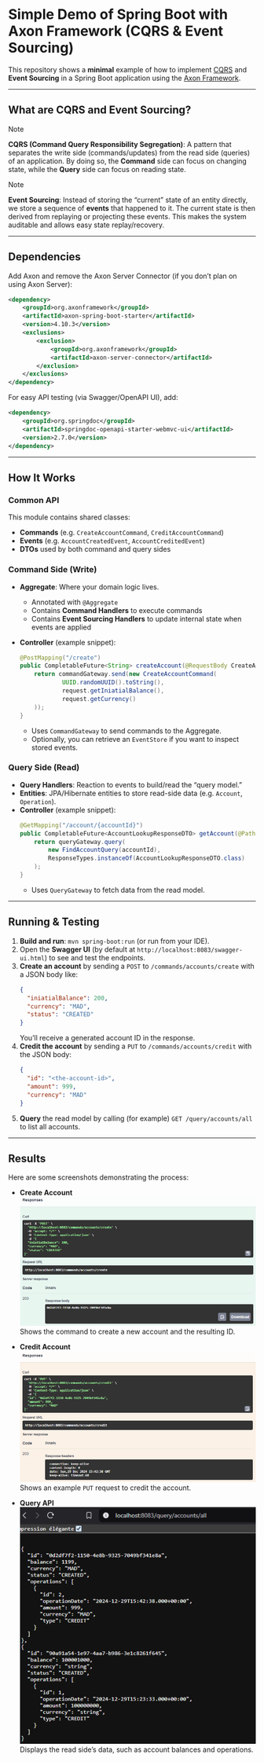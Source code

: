 # Simple Demo of Spring Boot with Axon Framework (CQRS & Event Sourcing)

This repository shows a **minimal** example of how to implement [CQRS](https://martinfowler.com/bliki/CQRS.html) and **Event Sourcing** in a Spring Boot application using the [Axon Framework](https://axoniq.io/).

---

## What are CQRS and Event Sourcing?

> [!NOTE]  
> **CQRS (Command Query Responsibility Segregation)**: A pattern that separates the write side (commands/updates) from the read side (queries) of an application. By doing so, the **Command** side can focus on changing state, while the **Query** side can focus on reading state.

> [!NOTE]
> **Event Sourcing**: Instead of storing the “current” state of an entity directly, we store a sequence of **events** that happened to it. The current state is then derived from replaying or projecting these events. This makes the system auditable and allows easy state replay/recovery.

---

## Dependencies

Add Axon and remove the Axon Server Connector (if you don’t plan on using Axon Server):

```xml
<dependency>
    <groupId>org.axonframework</groupId>
    <artifactId>axon-spring-boot-starter</artifactId>
    <version>4.10.3</version>
    <exclusions>
        <exclusion>
            <groupId>org.axonframework</groupId>
            <artifactId>axon-server-connector</artifactId>
        </exclusion>
    </exclusions>
</dependency>
```

For easy API testing (via Swagger/OpenAPI UI), add:

```xml
<dependency>
    <groupId>org.springdoc</groupId>
    <artifactId>springdoc-openapi-starter-webmvc-ui</artifactId>
    <version>2.7.0</version>
</dependency>
```

---

## How It Works

### Common API
This module contains shared classes:
- **Commands** (e.g. `CreateAccountCommand`, `CreditAccountCommand`)
- **Events** (e.g. `AccountCreatedEvent`, `AccountCreditedEvent`)
- **DTOs** used by both command and query sides

### Command Side (Write)
- **Aggregate**: Where your domain logic lives.
  - Annotated with `@Aggregate`
  - Contains **Command Handlers** to execute commands
  - Contains **Event Sourcing Handlers** to update internal state when events are applied

- **Controller** (example snippet):
  ```java
  @PostMapping("/create")
  public CompletableFuture<String> createAccount(@RequestBody CreateAccountRequestDTO request) {
      return commandGateway.send(new CreateAccountCommand(
              UUID.randomUUID().toString(),
              request.getIniatialBalance(),
              request.getCurrency()
      ));
  }
  ```
  - Uses `CommandGateway` to send commands to the Aggregate.
  - Optionally, you can retrieve an `EventStore` if you want to inspect stored events.

### Query Side (Read)
- **Query Handlers**: Reaction to events to build/read the “query model.”
- **Entities**: JPA/Hibernate entities to store read-side data (e.g. `Account`, `Operation`).
- **Controller** (example snippet):
  ```java
  @GetMapping("/account/{accountId}")
  public CompletableFuture<AccountLookupResponseDTO> getAccount(@PathVariable String accountId) {
      return queryGateway.query(
          new FindAccountQuery(accountId),
          ResponseTypes.instanceOf(AccountLookupResponseDTO.class)
      );
  }
  ```
  - Uses `QueryGateway` to fetch data from the read model.

---

## Running & Testing

1. **Build and run**: `mvn spring-boot:run` (or run from your IDE).
2. Open the **Swagger UI** (by default at `http://localhost:8083/swagger-ui.html`) to see and test the endpoints.
3. **Create an account** by sending a `POST` to `/commands/accounts/create` with a JSON body like:
   ```json
   {
     "iniatialBalance": 200,
     "currency": "MAD",
     "status": "CREATED"
   }
   ```
   You’ll receive a generated account ID in the response.
4. **Credit the account** by sending a `PUT` to `/commands/accounts/credit` with the JSON body:
   ```json
   {
     "id": "<the-account-id>",
     "amount": 999,
     "currency": "MAD"
   }
   ```
5. **Query** the read model by calling (for example) `GET /query/accounts/all` to list all accounts.

---

## Results

Here are some screenshots demonstrating the process:

- **Create Account**  
  ![createAccount.png](img/createAccount.png)  
  Shows the command to create a new account and the resulting ID.

- **Credit Account**  
  ![creaditAccount.png](img/creaditAccount.png)  
  Shows an example `PUT` request to credit the account.

- **Query API**  
  ![api_query_test.png](img/api_query_test.png)  
  Displays the read side’s data, such as account balances and operations.